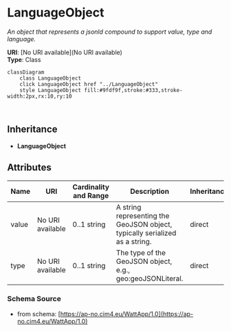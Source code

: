 # LanguageObject

_An object that represents a jsonld compound to support value, type and language._

**URI**: [No URI available](No URI available)<br />
**Type**: Class

```mermaid
classDiagram
    class LanguageObject
    click LanguageObject href "../LanguageObject"
    style LanguageObject fill:#9fdf9f,stroke:#333,stroke-width:2px,rx:10,ry:10



```

## Inheritance
* **LanguageObject**

## Attributes
| Name | URI | Cardinality and Range | Description | Inheritance |
| ---  | --- | --- | --- | --- |
| value | No URI available | 0..1 string | A string representing the GeoJSON object, typically serialized as a string. | direct |
| type | No URI available | 0..1 string | The type of the GeoJSON object, e.g., geo:geoJSONLiteral. | direct |

### Schema Source
* from schema: [https://ap-no.cim4.eu/WattApp/1.0](https://ap-no.cim4.eu/WattApp/1.0)
